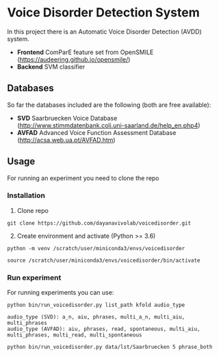# Voice Disorder Detection System

In this project there is an Automatic Voice Disorder Detection (AVDD) system. 
* **Frontend** ComParE feature set from OpenSMILE (https://audeering.github.io/opensmile/)
* **Backend** SVM classifier

## Databases
So far the databases included are the following (both are free available):
* **SVD** Saarbruecken Voice Database
(http://www.stimmdatenbank.coli.uni-saarland.de/help_en.php4)
* **AVFAD** Advanced Voice Function Assessment Database
(http://acsa.web.ua.pt/AVFAD.htm)

## Usage
For running an experiment you need to clone the repo

### Installation
1. Clone repo

```
git clone https://github.com/dayanavivolab/voicedisorder.git
```

2. Create environment and activate (Python >= 3.6)

```
python -m venv /scratch/user/miniconda3/envs/voicedisorder
```

```
source /scratch/user/miniconda3/envs/voicedisorder/bin/activate
```

### Run experiment
For running experiments you can use:
```
python bin/run_voicedisorder.py list_path kfold audio_type
```

```
audio_type (SVD): a_n, aiu, phrases, multi_a_n, multi_aiu, multi_phrases
audio_type (AVFAD): aiu, phrases, read, spontaneous, multi_aiu, multi_phrases, multi_read, multi_spontaneous
```

```
python bin/run_voicedisorder.py data/lst/Saarbruecken 5 phrase_both
```




